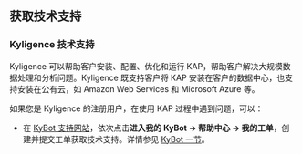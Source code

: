 ## 获取技术支持

### Kyligence 技术支持

Kyligence 可以帮助客户安装、配置、优化和运行 KAP，帮助客户解决大规模数据处理和分析问题。Kyligence 既支持客户将 KAP 安装在客户的数据中心，也支持安装在公有云，如 Amazon Web Services 和 Microsoft Azure 等。

如果您是 Kyligence 的注册用户，在使用 KAP 过程中遇到问题，可以：

* 在 [KyBot 支持网站](https://kybot.io/home)，依次点击**进入我的 KyBot -> 帮助中心 -> 我的工单**，创建并提交工单获取技术支持。详情参见 [KyBot 一节](kybot/kybot.cn.md)。

